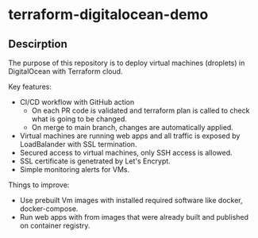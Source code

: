 # terraform-digitalocean-demo

## Descirption
The purpose of this repository is to deploy virtual machines (droplets) in DigitalOcean with Terraform cloud.

Key features:
* CI/CD workflow with GitHub action
  * On each PR code is validated and terraform plan is called to check what is going to be changed.
  * On merge to main branch, changes are automatically applied.
* Virtual machines are running web apps and all traffic is exposed by LoadBalander with SSL termination.
* Secured access to virtual machines, only SSH access is allowed.
* SSL certificate is genetrated by Let's Encrypt.
* Simple monitoring alerts for VMs.

Things to improve:
* Use prebuilt Vm images with installed required software like docker, docker-compose.
* Run web apps with from images that were already built and published on container registry.
